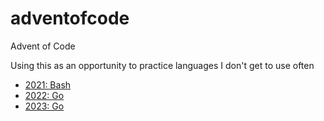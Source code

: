 # adventofcode
Advent of Code

Using this as an opportunity to practice languages I don't get to use often

* [2021: Bash](/2021/)
* [2022: Go](/2022/)
* [2023: Go](/2023/)